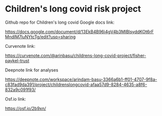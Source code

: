 # Children's long covid risk project
Github repo for Children's long covid
Google docs link:

https://docs.google.com/document/d/13EkB4B96i4gV4b3MIBlsyddKOt6rFMndIM7luNYtcTg/edit?usp=sharing

Curvenote link:

https://curvenote.com/@arinbasu/childrens-long-covid-project/fisher-paykel-trust

Deepnote link for analyses

https://deepnote.com/workspace/arindam-basu-3366a6b1-ff01-4707-9f8a-c83fad9da391/project/childrenslongcovid-afaa57d9-8284-4635-a8f6-832a9c091f93/

Osf.io link:

https://osf.io/2b9xn/

